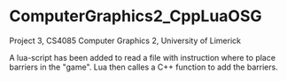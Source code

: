# ComputerGraphics2_CppLuaOSG

Project 3, CS4085 Computer Graphics 2, University of Limerick </br>

A lua-script has been added to read a file with instruction where to place barriers in the "game". Lua then calles a C++ function to add the barriers.
